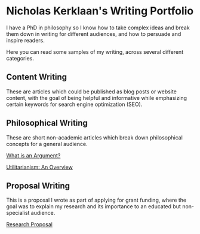# Nicholas Kerklaan's Writing Portfolio

I have a PhD in philosophy so I know how to take complex ideas and break them down in writing for different audiences, and how to persuade and inspire readers.

Here you can read some samples of my writing, across several different categories.

## Content Writing

These are articles which could be published as blog posts or website content, with the goal of being helpful and informative while emphasizing certain keywords for search engine optimization (SEO).

## Philosophical Writing

These are short non-academic articles which break down philosophical concepts for a general audience.

[What is an Argument?](https://github.com/nicholaskerklaan/writing/blob/main/portfolio/arguments.md)

[Utilitarianism: An Overview](https://github.com/nicholaskerklaan/writing/blob/main/portfolio/utilitarianism.md)

## Proposal Writing

This is a proposal I wrote as part of applying for grant funding, where the goal was to explain my research and its importance to an educated but non-specialist audience. 

[Research Proposal](https://github.com/nicholaskerklaan/writing/blob/main/portfolio/proposal.md)

